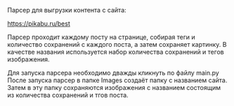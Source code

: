 Парсер для выгрузки контента с сайта:

https://pikabu.ru/best

Парсер проходит каждому посту на странице, собирая теги и количество сохранений с каждого поста,
 а затем сохраняет картинку. В качестве названия используется набор количества сохранений и тегов изображения.

Для запуска парсера необходимо дважды кликнуть по файлу main.py
После запуска парсер в папке Images создаёт папку с названием сайта.
Затем в эту папку сохраняются изображения с названием состоящим из количества сохранений и тгов поста.
